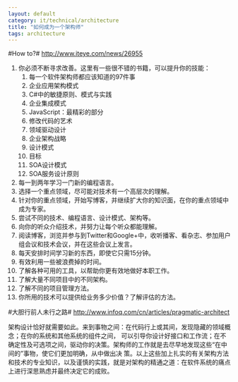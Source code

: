 ```yaml
---
layout: default
category: it/technical/architecture
title: "如何成为一个架构师"
tags: architecture
---
```


#How to?#
http://www.iteye.com/news/26955

1. 你必须不断寻求改善。这里有一些很不错的书籍，可以提升你的技能：
    1. 每一个软件架构师都应该知道的97件事
    1. 企业应用架构模式
    1. C#中的敏捷原则、模式与实践
    1. 企业集成模式
    1. JavaScript：最精彩的部分
    1. 修改代码的艺术
    1. 领域驱动设计
    1. 企业架构战略
    1. 设计模式
    1. 目标
    1. SOA设计模式
    1. SOA服务设计原则
1. 每一到两年学习一门新的编程语言。
1. 选择一个重点领域，尽可能对技术有一个高层次的理解。
1. 针对你的重点领域，开始写博客，并继续扩大你的知识面，在你的重点领域中成为专家。
1. 尝试不同的技术、编程语言、设计模式、架构等。
1. 向你的听众介绍技术，并努力让每个听众都能理解。
1. 阅读博客，浏览并参与到Twitter和Google+中，收听播客、看杂志、参加用户组会议和技术会议，并在这些会议上发言。
1. 每天安排时间学习新的东西，即使它只需15分钟。
1. 有效利用一些被浪费掉的时间。
1. 了解各种可用的工具，以帮助你更有效地做好本职工作。
1. 了解大量不同项目中的不同架构。
1. 了解不同的项目管理方法。
1. 你所用的技术可以提供给业务多少价值？了解评估的方法。

#大胆行前人未行之路#
http://www.infoq.com/cn/articles/pragmatic-architect

架构设计恰好就需要如此。来到事物之间：在代码行上或其间，发现隐藏的领域概念；在你的系统和其他系统的组件之间， 可以引导你设计好接口和工作流；在不确定性及可选项之间，驱动你的决策。架构师的工作就是去尽早地发现这些“在中间的”事物，使它们更加明确，从中做出决 策。以上这些加上扎实的有关架构方法和技术的专业知识，以及谨慎的实践，就是对架构的精通之道：在软件系统的痛点上进行深思熟虑并最终决定它的成败。
